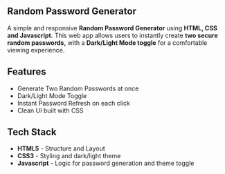 ## Random Password Generator
A simple and responsive **Random Password Generator** using **HTML, CSS and Javascript.** 
This web app allows users to instantly create **two secure random passwords,** with a **Dark/Light Mode toggle** for a comfortable viewing experience.

## Features 
- Generate Two Random Passwords at once
- Dark/Light Mode Toggle
- Instant Password Refresh on each click
- Clean UI built with CSS

## Tech Stack
- **HTML5** - Structure and Layout
- **CSS3** - Styling and dark/light theme
- **Javascript** - Logic for password generation and theme toggle

